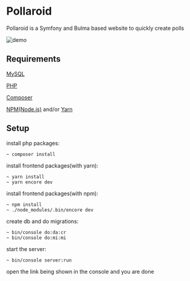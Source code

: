 # Pollaroid
Pollaroid is a Symfony and Bulma based website to quickly create polls

![demo](screenshots/demo.gif)

## Requirements
[MySQL](https://dev.mysql.com/downloads/installer/)

[PHP](https://www.google.de/search?biw=1920&bih=1006&dcr=0&ei=y_mmWpSACImjsgGOvqbIDw&q=php+7+install&oq=php+7+install&gs_l=psy-ab.3..0i20i263k1l2j0l8.1827.1827.0.1993.1.1.0.0.0.0.97.97.1.1.0....0...1.1.64.psy-ab..0.1.96....0.LO-5RghPDsw&gws_rd=cr)

[Composer](https://getcomposer.org/download/)

[NPM(Node.js)](https://nodejs.org/en/) and/or [Yarn](https://yarnpkg.com/lang/en/docs/install/) 

## Setup

install php packages:
```console
~ composer install
```


install frontend packages(with yarn):
```console
~ yarn install
~ yarn encore dev
```


install frontend packages(with npm):
```console
~ npm install
~ ./node_modules/.bin/encore dev
```

create db and do migrations:
```console
~ bin/console do:da:cr
~ bin/console do:mi:mi
```

start the server:
```console
~ bin/console server:run
```

open the link being shown in the console and you are done